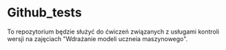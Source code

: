 
# Github_tests
To repozytorium będzie służyć do ćwiczeń związanych z usługami kontroli wersji na zajęciach "Wdrażanie modeli uczneia maszynowego". 

